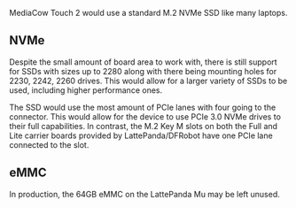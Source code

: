 MediaCow Touch 2 would use a standard M.2 NVMe SSD like many laptops.

## NVMe
Despite the small amount of board area to work with, there is still support for SSDs with sizes up to 2280 along with there being mounting holes for 2230, 2242, 2260 drives. This would allow for a larger variety of SSDs to be used, including higher performance ones.

The SSD would use the most amount of PCIe lanes with four going to the connector. This would allow for the device to use PCIe 3.0 NVMe drives to their full capabilities. In contrast, the M.2 Key M slots on both the Full and Lite carrier boards provided by LattePanda/DFRobot have one PCIe lane connected to the slot. 

## eMMC
In production, the 64GB eMMC on the LattePanda Mu may be left unused.